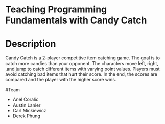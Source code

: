 # Teaching Programming Fundamentals with Candy Catch

# Description 
Candy Catch is a 2-player competitive item catching game. The goal is to catch more candies than your opponent. The characters move left, right, ,and jump to catch different items with varying point values. Players must avoid catching bad items that hurt their score. In the end, the scores are compared and the player with the higher score wins.

#Team
- Anel Coralic
- Austin Lanier 
- Carl Mickiewicz
- Derek Phung


